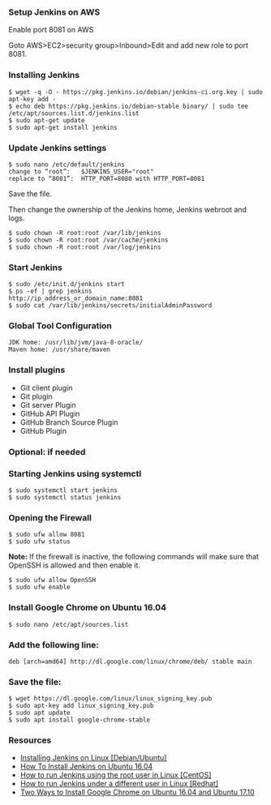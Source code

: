 ### Setup Jenkins on AWS
Enable port 8081 on AWS

Goto AWS>EC2>security group>Inbound>Edit and add new role to port 8081.

### Installing Jenkins

```
$ wget -q -O - https://pkg.jenkins.io/debian/jenkins-ci.org.key | sudo apt-key add -
$ echo deb https://pkg.jenkins.io/debian-stable binary/ | sudo tee /etc/apt/sources.list.d/jenkins.list
$ sudo apt-get update
$ sudo apt-get install jenkins
```

### Update Jenkins settings

```
$ sudo nano /etc/default/jenkins
change to “root”:	$JENKINS_USER="root"
replace to “8081”:	HTTP_PORT=8080 with HTTP_PORT=8081
```

Save the file.

Then change the ownership of the Jenkins home, Jenkins webroot and logs.

```
$ sudo chown -R root:root /var/lib/jenkins 
$ sudo chown -R root:root /var/cache/jenkins
$ sudo chown -R root:root /var/log/jenkins
```

### Start Jenkins

```
$ sudo /etc/init.d/jenkins start
$ ps -ef | grep jenkins
http://ip_address_or_domain_name:8081
$ sudo cat /var/lib/jenkins/secrets/initialAdminPassword
```

### Global Tool Configuration

```
JDK home: /usr/lib/jvm/java-8-oracle/
Maven home: /usr/share/maven
```

### Install plugins

- Git client plugin
- Git plugin
- Git server Plugin
- GitHub API Plugin
- GitHub Branch Source Plugin
- GitHub Plugin

### Optional: if needed

### Starting Jenkins using systemctl

```
$ sudo systemctl start jenkins
$ sudo systemctl status jenkins
```

### Opening the Firewall

```
$ sudo ufw allow 8081
$ sudo ufw status
```

**Note:** If the firewall is inactive, the following commands will make sure that OpenSSH is allowed and then enable it.

```
$ sudo ufw allow OpenSSH
$ sudo ufw enable
```

### Install Google Chrome on Ubuntu 16.04

```
$ sudo nano /etc/apt/sources.list
```

### Add the following line:

```
deb [arch=amd64] http://dl.google.com/linux/chrome/deb/ stable main
```

### Save the file:

```
$ wget https://dl.google.com/linux/linux_signing_key.pub
$ sudo apt-key add linux_signing_key.pub
$ sudo apt update
$ sudo apt install google-chrome-stable
```

### Resources

- [Installing Jenkins on Linux [Debian/Ubuntu]](https://jenkins.io/doc/book/installing/#linux)
- [How To Install Jenkins on Ubuntu 16.04](https://www.digitalocean.com/community/tutorials/how-to-install-jenkins-on-ubuntu-16-04)
- [How to run Jenkins using the root user in Linux [CentOS]](https://medium.com/@farooqyousuf/how-to-run-jenkins-using-the-root-user-in-linux-centos-79d96749ca5a)
- [How to run Jenkins under a different user in Linux [Redhat]](http://blog.manula.org/2013/03/running-jenkins-under-different-user-in.html)
- [Two Ways to Install Google Chrome on Ubuntu 16.04 and Ubuntu 17.10](https://www.linuxbabe.com/ubuntu/install-google-chrome-ubuntu-16-04-lts)
